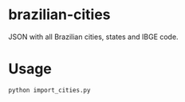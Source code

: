 # brazilian-cities
JSON with all Brazilian cities, states and IBGE code.

Usage
=====

```python
python import_cities.py
```
